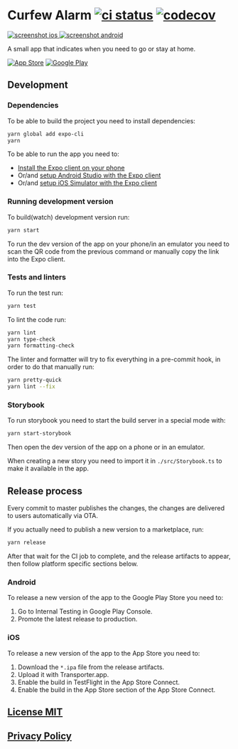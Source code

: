 # Curfew Alarm [![ci status](https://github.com/nvbn/curfew-alarm/workflows/ci/badge.svg)](https://github.com/nvbn/curfew-alarm/actions) [![codecov](https://codecov.io/gh/nvbn/curfew-alarm/branch/main/graph/badge.svg?token=uVTihYQVMo)](https://codecov.io/gh/nvbn/curfew-alarm)

[![screenshot ios](https://raw.github.com/nvbn/curfew-alarm/master/images/screenshots/ios.png) ![screenshot android](https://raw.github.com/nvbn/curfew-alarm/master/images/screenshots/android_v2.jpg)](https://github.com/nvbn/curfew-alarm/tree/main/images/screenshots)

A small app that indicates when you need to go or stay at home.

[![App Store](https://developer.apple.com/app-store/marketing/guidelines/images/badge-example-preferred.png)](https://apps.apple.com/us/app/curfew-alarm/id1550522848)
[![Google Play](https://lh3.googleusercontent.com/cjsqrWQKJQp9RFO7-hJ9AfpKzbUb_Y84vXfjlP0iRHBvladwAfXih984olktDhPnFqyZ0nu9A5jvFwOEQPXzv7hr3ce3QVsLN8kQ2Ao=s0)](https://play.google.com/store/apps/details?id=com.nvbn.curfewalarm)

## Development

### Dependencies

To be able to build the project you need to install dependencies:

```bash
yarn global add expo-cli
yarn
```

To be able to run the app you need to:

- [Install the Expo client on your phone](https://expo.io/tools)
- Or/and [setup Android Studio with the Expo client](https://docs.expo.io/workflow/android-studio-emulator/)
- Or/and [setup iOS Simulator with the Expo client](https://docs.expo.io/workflow/ios-simulator/)

### Running development version

To build(watch) development version run:

```bash
yarn start
```

To run the dev version of the app on your phone/in an emulator you need to scan
the QR code from the previous command or manually copy the link into the Expo client.

### Tests and linters

To run the test run:

```bash
yarn test
```

To lint the code run:

```bash
yarn lint
yarn type-check
yarn formatting-check
```

The linter and formatter will try to fix everything in a pre-commit hook, in order to do that manually run:

```bash
yarn pretty-quick
yarn lint --fix
```

### Storybook

To run storybook you need to start the build server in a special mode with:

```bash
yarn start-storybook
```

Then open the dev version of the app on a phone or in an emulator.

When creating a new story you need to import it in
`./src/Storybook.ts` to make it available in the app.

## Release process

Every commit to master publishes the changes, the changes are delivered to
users automatically via OTA.

If you actually need to publish a new version to a marketplace, run:

```bash
yarn release
```

After that wait for the CI job to complete, and the release artifacts to appear,
then follow platform specific sections below.

### Android

To release a new version of the app to the Google Play Store you need to:

1. Go to Internal Testing in Google Play Console.
2. Promote the latest release to production.

### iOS

To release a new version of the app to the App Store you need to:

1. Download the `*.ipa` file from the release artifacts.
2. Upload it with Transporter.app.
3. Enable the build in TestFlight in the App Store Connect.
4. Enable the build in the App Store section of the App Store Connect.

## [License MIT](https://github.com/nvbn/curfew-alarm/blob/main/LICENSE.md)

## [Privacy Policy](https://github.com/nvbn/curfew-alarm/blob/main/PRIVACY.md)
